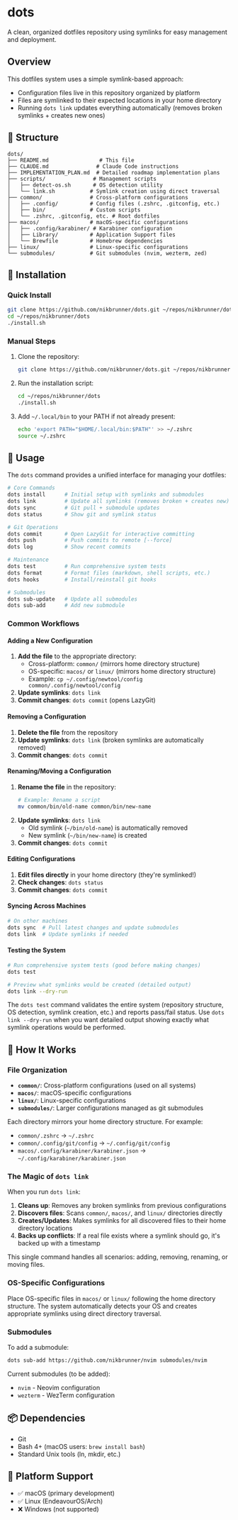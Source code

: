 # dots

A clean, organized dotfiles repository using symlinks for easy management and deployment.

## Overview

This dotfiles system uses a simple symlink-based approach:

- Configuration files live in this repository organized by platform
- Files are symlinked to their expected locations in your home directory
- Running `dots link` updates everything automatically (removes broken symlinks + creates new ones)

## 📁 Structure

```
dots/
├── README.md                # This file
├── CLAUDE.md               # Claude Code instructions
├── IMPLEMENTATION_PLAN.md  # Detailed roadmap implementation plans
├── scripts/               # Management scripts
│   ├── detect-os.sh       # OS detection utility
│   └── link.sh           # Symlink creation using direct traversal
├── common/               # Cross-platform configurations
│   ├── .config/          # Config files (.zshrc, .gitconfig, etc.)
│   ├── bin/              # Custom scripts
│   └── .zshrc, .gitconfig, etc. # Root dotfiles
├── macos/                # macOS-specific configurations
│   ├── .config/karabiner/ # Karabiner configuration
│   ├── Library/          # Application Support files
│   └── Brewfile          # Homebrew dependencies
├── linux/                # Linux-specific configurations
└── submodules/           # Git submodules (nvim, wezterm, zed)
```

## 🚀 Installation

### Quick Install

```bash
git clone https://github.com/nikbrunner/dots.git ~/repos/nikbrunner/dots
cd ~/repos/nikbrunner/dots
./install.sh
```

### Manual Steps

1. Clone the repository:

   ```bash
   git clone https://github.com/nikbrunner/dots.git ~/repos/nikbrunner/dots
   ```

2. Run the installation script:

   ```bash
   cd ~/repos/nikbrunner/dots
   ./install.sh
   ```

3. Add `~/.local/bin` to your PATH if not already present:
   ```bash
   echo 'export PATH="$HOME/.local/bin:$PATH"' >> ~/.zshrc
   source ~/.zshrc
   ```

## 📝 Usage

The `dots` command provides a unified interface for managing your dotfiles:

```bash
# Core Commands
dots install      # Initial setup with symlinks and submodules
dots link         # Update all symlinks (removes broken + creates new) [--dry-run]
dots sync         # Git pull + submodule updates
dots status       # Show git and symlink status

# Git Operations
dots commit       # Open LazyGit for interactive committing
dots push         # Push commits to remote [--force]
dots log          # Show recent commits

# Maintenance
dots test         # Run comprehensive system tests
dots format       # Format files (markdown, shell scripts, etc.)
dots hooks        # Install/reinstall git hooks

# Submodules
dots sub-update   # Update all submodules
dots sub-add      # Add new submodule
```

### Common Workflows

#### Adding a New Configuration

1. **Add the file** to the appropriate directory:
   - Cross-platform: `common/` (mirrors home directory structure)
   - OS-specific: `macos/` or `linux/` (mirrors home directory structure)
   - Example: `cp ~/.config/newtool/config common/.config/newtool/config`
2. **Update symlinks**: `dots link`
3. **Commit changes**: `dots commit` (opens LazyGit)

#### Removing a Configuration

1. **Delete the file** from the repository
2. **Update symlinks**: `dots link` (broken symlinks are automatically removed)
3. **Commit changes**: `dots commit`

#### Renaming/Moving a Configuration

1. **Rename the file** in the repository:
   ```bash
   # Example: Rename a script
   mv common/bin/old-name common/bin/new-name
   ```
2. **Update symlinks**: `dots link`
   - Old symlink (`~/bin/old-name`) is automatically removed
   - New symlink (`~/bin/new-name`) is created
3. **Commit changes**: `dots commit`

#### Editing Configurations

1. **Edit files directly** in your home directory (they're symlinked!)
2. **Check changes**: `dots status`
3. **Commit changes**: `dots commit`

#### Syncing Across Machines

```bash
# On other machines
dots sync  # Pull latest changes and update submodules
dots link  # Update symlinks if needed
```

#### Testing the System

```bash
# Run comprehensive system tests (good before making changes)
dots test

# Preview what symlinks would be created (detailed output)
dots link --dry-run
```

The `dots test` command validates the entire system (repository structure, OS detection, symlink creation, etc.) and reports pass/fail status. Use `dots link --dry-run` when you want detailed output showing exactly what symlink operations would be performed.

## 🔧 How It Works

### File Organization

- **`common/`**: Cross-platform configurations (used on all systems)
- **`macos/`**: macOS-specific configurations
- **`linux/`**: Linux-specific configurations
- **`submodules/`**: Larger configurations managed as git submodules

Each directory mirrors your home directory structure. For example:

- `common/.zshrc` → `~/.zshrc`
- `common/.config/git/config` → `~/.config/git/config`
- `macos/.config/karabiner/karabiner.json` → `~/.config/karabiner/karabiner.json`

### The Magic of `dots link`

When you run `dots link`:

1. **Cleans up**: Removes any broken symlinks from previous configurations
2. **Discovers files**: Scans `common/`, `macos/`, and `linux/` directories directly
3. **Creates/Updates**: Makes symlinks for all discovered files to their home directory locations
4. **Backs up conflicts**: If a real file exists where a symlink should go, it's backed up with a timestamp

This single command handles all scenarios: adding, removing, renaming, or moving files.

### OS-Specific Configurations

Place OS-specific files in `macos/` or `linux/` following the home directory structure. The system automatically detects your OS and creates appropriate symlinks using direct directory traversal.

### Submodules

To add a submodule:

```bash
dots sub-add https://github.com/nikbrunner/nvim submodules/nvim
```

Current submodules (to be added):

- `nvim` - Neovim configuration
- `wezterm` - WezTerm configuration

## 📦 Dependencies

- Git
- Bash 4+ (macOS users: `brew install bash`)
- Standard Unix tools (ln, mkdir, etc.)

## 🤝 Platform Support

- ✅ macOS (primary development)
- ✅ Linux (EndeavourOS/Arch)
- ❌ Windows (not supported)
